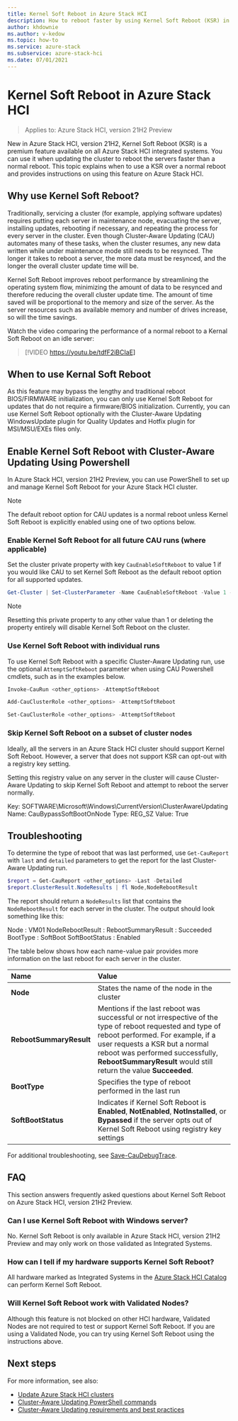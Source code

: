 ```yaml
---
title: Kernel Soft Reboot in Azure Stack HCI
description: How to reboot faster by using Kernel Soft Reboot (KSR) in Azure Stack HCI.
author: khdownie
ms.author: v-kedow
ms.topic: how-to
ms.service: azure-stack
ms.subservice: azure-stack-hci
ms.date: 07/01/2021
---
```


# Kernel Soft Reboot in Azure Stack HCI

> Applies to: Azure Stack HCI, version 21H2 Preview

New in Azure Stack HCI, version 21H2, Kernel Soft Reboot (KSR) is a premium feature available on all Azure Stack HCI integrated systems. You can use it when updating the cluster to reboot the servers faster than a normal reboot. This topic explains when to use a KSR over a normal reboot and provides instructions on using this feature on Azure Stack HCI.

## Why use Kernel Soft Reboot?

Traditionally, servicing a cluster (for example, applying software updates) requires putting each server in maintenance node, evacuating the server, installing updates, rebooting if necessary, and repeating the process for every server in the cluster. Even though Cluster-Aware Updating (CAU) automates many of these tasks, when the cluster resumes, any new data written while under maintenance mode still needs to be resynced. The longer it takes to reboot a server, the more data must be resynced, and the longer the overall cluster update time will be.

Kernel Soft Reboot improves reboot performance by streamlining the operating system flow, minimizing the amount of data to be resynced and therefore reducing the overall cluster update time. The amount of time saved will be proportional to the memory and size of the server. As the server resources such as available memory and number of drives increase, so will the time savings.

Watch the video comparing the performance of a normal reboot to a Kernal Soft Reboot on an idle server:

> [!VIDEO https://youtu.be/tdfF2iBCIaE]

## When to use Kernal Soft Reboot

As this feature may bypass the lengthy and traditional reboot BIOS/FIRMWARE initialization, you can only use Kernel Soft Reboot for updates that do not require a firmware/BIOS initialization. Currently, you can use Kernel Soft Reboot optionally with the Cluster-Aware Updating WindowsUpdate plugin for Quality Updates and Hotfix plugin for MSI/MSU/EXEs files only.

## Enable Kernel Soft Reboot with Cluster-Aware Updating Using Powershell

In Azure Stack HCI, version 21H2 Preview, you can use PowerShell to set up and manage Kernel Soft Reboot for your Azure Stack HCI cluster.

>[!NOTE]
>The default reboot option for CAU updates is a normal reboot unless Kernel Soft Reboot is explicitly enabled using one of two options below.

### Enable Kernel Soft Reboot for all future CAU runs (where applicable)

Set the cluster private property with key `CauEnableSoftReboot` to value 1 if you would like CAU to set Kernel Soft Reboot as the default reboot option for all supported updates.

```PowerShell
Get-Cluster | Set-ClusterParameter -Name CauEnableSoftReboot -Value 1 -Create 
```

>[!NOTE]
>Resetting this private property to any other value than 1 or deleting the property entirely will disable Kernel Soft Reboot on the cluster.

### Use Kernel Soft Reboot with individual runs

To use Kernel Soft Reboot with a specific Cluster-Aware Updating run, use the optional `AttemptSoftReboot` parameter when using CAU Powershell cmdlets, such as in the examples below.

```PowerShell
Invoke-CauRun <other_options> -AttemptSoftReboot 
```

```PowerShell
Add-CauClusterRole <other_options> -AttemptSoftReboot
```

```PowerShell
Set-CauClusterRole <other_options> -AttemptSoftReboot
```

### Skip Kernel Soft Reboot on a subset of cluster nodes

Ideally, all the servers in an Azure Stack HCI cluster should support Kernel Soft Reboot. However, a server that does not support KSR can opt-out with a registry key setting. 

Setting this registry value on any server in the cluster will cause Cluster-Aware Updating to skip Kernel Soft Reboot and attempt to reboot the server normally.

Key: SOFTWARE\Microsoft\Windows\CurrentVersion\ClusterAwareUpdating 
Name: CauBypassSoftBootOnNode 
Type: REG_SZ 
Value: True 

## Troubleshooting

To determine the type of reboot that was last performed, use `Get-CauReport` with `last` and `detailed` parameters to get the report for the last Cluster-Aware Updating run.

```PowerShell
$report = Get-CauReport <other_options> -Last -Detailed
$report.ClusterResult.NodeResults | fl Node,NodeRebootResult
```

The report should return a `NodeResults` list that contains the `NodeRebootResult` for each server in the cluster. The output should look something like this:

Node : VM01
NodeRebootResult : RebootSummaryResult : Succeeded
BootType : SoftBoot
SoftBootStatus : Enabled

The table below shows how each name-value pair provides more information on the last reboot for each server in the cluster.

| **Name** | **Value** |
|:----------------------|:---------------------|
| **Node** | States the name of the node in  the cluster |
| **RebootSummaryResult** | Mentions if the last reboot was successful or not irrespective of the type of reboot requested and type of reboot performed.  For example, if a user requests a KSR but a normal reboot was performed successfully, **RebootSummaryResult** would still return the value **Succeeded**. |
| **BootType** | Specifies the type of reboot performed in the last run |
| **SoftBootStatus** | Indicates if Kernel Soft Reboot is **Enabled**, **NotEnabled**, **NotInstalled**, or **Bypassed** if the server opts out of Kernel Soft Reboot using registry key settings |

For additional troubleshooting, see [Save-CauDebugTrace](/powershell/module/clusterawareupdating/save-caudebugtrace?view=windowsserver2019-ps).

## FAQ

This section answers frequently asked questions about Kernel Soft Reboot on Azure Stack HCI, version 21H2 Preview.

### Can I use Kernel Soft Reboot with Windows server?

No. Kernel Soft Reboot is only available in Azure Stack HCI, version 21H2 Preview and may only work on those validated as Integrated Systems.

### How can I tell if my hardware supports Kernel Soft Reboot?

All hardware marked as Integrated Systems in the [Azure Stack HCI Catalog](https://hcicatalog.azurewebsites.net) can perform Kernel Soft Reboot.

### Will Kernel Soft Reboot work with Validated Nodes?

Although this feature is not blocked on other HCI hardware, Validated Nodes are not required to test or support Kernel Soft Reboot. If you are using a Validated Node, you can try using Kernel Soft Reboot using the instructions above.

## Next steps

For more information, see also:

- [Update Azure Stack HCI clusters](update-cluster.md)
- [Cluster-Aware Updating PowerShell commands](/powershell/module/clusterawareupdating/?view=windowsserver2019-ps)
- [Cluster-Aware Updating requirements and best practices](/windows-server/failover-clustering/cluster-aware-updating-requirements)